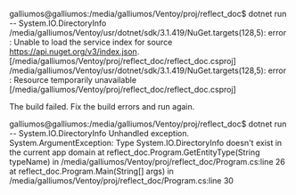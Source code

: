 galliumos@galliumos:/media/galliumos/Ventoy/proj/reflect_doc$ dotnet run -- System.IO.DirectoryInfo
/media/galliumos/Ventoy/usr/dotnet/sdk/3.1.419/NuGet.targets(128,5): error : Unable to load the service index for source https://api.nuget.org/v3/index.json. [/media/galliumos/Ventoy/proj/reflect_doc/reflect_doc.csproj]
/media/galliumos/Ventoy/usr/dotnet/sdk/3.1.419/NuGet.targets(128,5): error :   Resource temporarily unavailable [/media/galliumos/Ventoy/proj/reflect_doc/reflect_doc.csproj]

The build failed. Fix the build errors and run again.


galliumos@galliumos:/media/galliumos/Ventoy/proj/reflect_doc$ dotnet run -- System.IO.DirectoryInfo
Unhandled exception. System.ArgumentException: Type System.IO.DirectoryInfo doesn't exist in the current app domain
   at reflect_doc.Program.GetEntityType(String typeName) in /media/galliumos/Ventoy/proj/reflect_doc/Program.cs:line 26
   at reflect_doc.Program.Main(String[] args) in /media/galliumos/Ventoy/proj/reflect_doc/Program.cs:line 30
